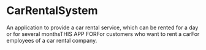 # CarRentalSystem
An application to provide a car rental service, which can  be rented for a day or for several monthsTHIS APP FORFor customers who want to rent a carFor employees of a  car rental company.
